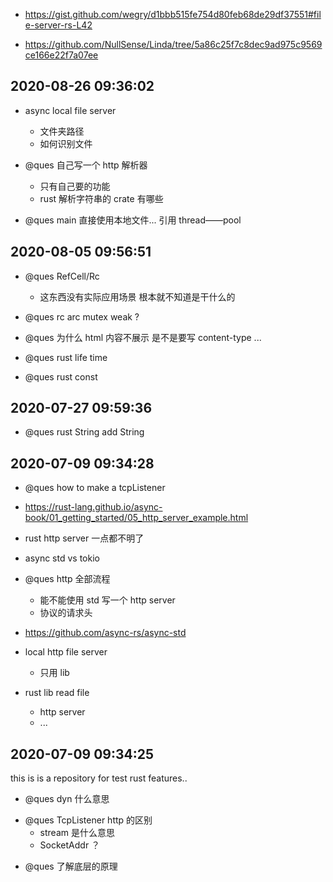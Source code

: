 - https://gist.github.com/wegry/d1bbb515fe754d80feb68de29df37551#file-server-rs-L42

- https://github.com/NullSense/Linda/tree/5a86c25f7c8dec9ad975c9569ce166e22f7a07ee

## 2020-08-26 09:36:02

- async local file server

  - 文件夹路径
  - 如何识别文件

- @ques 自己写一个 http 解析器

  - 只有自己要的功能
  - rust 解析字符串的 crate 有哪些

- @ques main 直接使用本地文件... 引用 thread——pool

## 2020-08-05 09:56:51

- @ques RefCell<T>/Rc<T>

  - 这东西没有实际应用场景 根本就不知道是干什么的

- @ques rc arc mutex weak ?

* @ques 为什么 html 内容不展示 是不是要写 content-type ...

* @ques rust life time

* @ques rust const

## 2020-07-27 09:59:36

- @ques rust String add String

## 2020-07-09 09:34:28

- @ques how to make a tcpListener

- https://rust-lang.github.io/async-book/01_getting_started/05_http_server_example.html

- rust http server 一点都不明了

- async std vs tokio

- @ques http 全部流程

  - 能不能使用 std 写一个 http server
  - 协议的请求头

- https://github.com/async-rs/async-std

- local http file server

  - 只用 lib

- rust lib read file
  - http server
  - ...

## 2020-07-09 09:34:25

this is is a repository for test rust features..

- @ques dyn 什么意思

* @ques TcpListener http 的区别
  - stream 是什么意思
  - SocketAddr ？

- @ques 了解底层的原理
